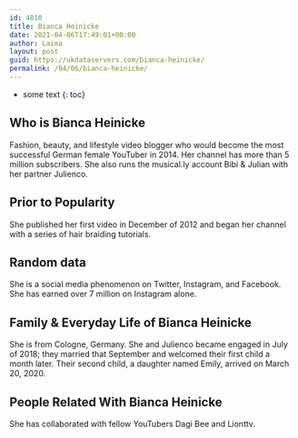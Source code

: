 ```yaml
---
id: 4810
title: Bianca Heinicke
date: 2021-04-06T17:49:01+00:00
author: Laima
layout: post
guid: https://ukdataservers.com/bianca-heinicke/
permalink: /04/06/bianca-heinicke/
---
```


* some text
{: toc}


## Who is Bianca Heinicke
                  
                  
                  
Fashion, beauty, and lifestyle video blogger who would become the most successful German female YouTuber in 2014. Her channel has more than 5 million subscribers. She also runs the musical.ly account Bibi & Julian with her partner Julienco. 
                  
              
            
              
            
                
                
                
## Prior to Popularity
                  
                  
                  
She published her first video in December of 2012 and began her channel with a series of hair braiding tutorials. 
                  
              
            
              
            
                
                
                
## Random data
                  
                  
                  
She is a social media phenomenon on Twitter, Instagram, and Facebook. She has earned over 7 million on Instagram alone. 
                  
              
            
              
            
                
                
                
## Family & Everyday Life of Bianca Heinicke
                  
                  
                  
She is from Cologne, Germany. She and Julienco became engaged in July of 2018; they married that September and welcomed their first child a month later. Their second child, a daughter named Emily, arrived on March 20, 2020.
                  
              
            
              
            
                
                
                
## People Related With Bianca Heinicke
                  
                  
                  
She has collaborated with fellow YouTubers Dagi Bee and Lionttv.
                  
              
            
              
            
                
              
            
              
              
            
            
              
            
          
          
          